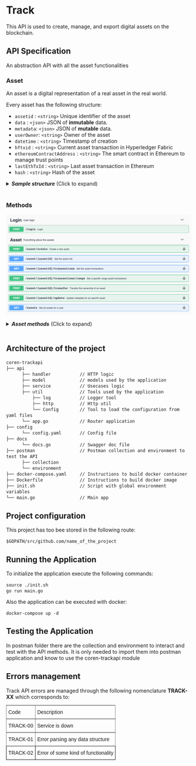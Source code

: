 # Track

This API is used to create, manage, and export digital assets on the blockchain.

## API Specification

An abstraction API with all the asset functionalities
### Asset
An asset is a digital representation of a real asset in the real world. 

Every asset has the following structure:

- `assetid` :  `<string>` Unique identifier of the asset 
- `data`    :  `<json>`   JSON of **inmutable** data.
- `metadata`:  `<json>`   JSON of **mutable** data.
- `userOwner`:  `<string>` Owner of the asset
- `datetime` :  `<string>` Timestamp of creation
- `hftxid` :  `<string>` Current asset transaction in Hyperledger Fabric
- `ethereumContractAddress` :  `<string>` The smart contract in Ethereum to manage trust points
- `lastEthTxId` :  `<string>` Last asset transaction in Ethereum
- `hash` :  `<string>` Hash of the asset


<details>
  <summary><em><strong>Sample structure</strong></em> (Click to expand)</summary>

```js
{
    "assetid": "exampleAsset",
    "data": {
      "position": {
        "x": "53",
        "y": "22"
      }
    },
    "metadata": {
      "color": "red"
    },
    "userOwner": "test:org1MSP",
    "datetime": 1558009289,
    "hftxid": "d249f267fd2dd58b6bff9d6780d31f3a04ab3a8c5b340b39ab48aed8fac55d05",
    "ethereumContractAddress": "0xeE83b6D6dc84fa0c91A6f99931f6CF29F6B7ea3b",
    "lastEthTxId": "0x6d9f4bb3fb67cc451758097c928777aa8adccb6c8a6e59c2c5bc9360208cc8b49",
    "hash": "oCZygxQBp5HBVm+SSUCCrgJfV3+CeghOzV9m+UxDsY8="
}

```
</details> 
<br>

### Methods

![TrackAPI methods](./images/track_swagger.png)

<details>
  <summary><em><strong> Asset methods</strong></em> (Click to expand)</summary>

---

####     POST -  `/asset/create` 
Ceate a digital asset on a Blockchain. 

*Input*
- `assetid` :  `<string>` Unique identifier of the asset
- `data`    :  `<json>` JSON of **inmutable** data. It can have as many field as required
- `metadata`:  `<json>` JSON of **mutable** data. It can have as many field as required

<details>
  <summary><em><strong>Sample structure</strong></em> (Click to expand)</summary>

```js
{
    "assetid": "exampleAsset2",
    "data": {
      "color": "red"
    },
    "metadata" : {
      "position":{
        "x": 23.34,
        "y": -24.22
      }
    }
    }
}
```
</details> 

*Output*
- `asset`    :  `<json>` 

<details>
  <summary><em><strong>Sample structure</strong></em> (Click to expand)</summary>

```js
{
  "output": {
    "assetid": "exampleAsset",
    "data": {
      "color": "red"
    },
    "datetime": 1559820650,
    "ethereumContractAddress": "0xeE83b6D6dc84fa0c91A6f99931f6CF29F6B7ea3b",
    "hash": "oCZygxQBp5HBVm+SSUCCrgJfV3+CeghOzV9m+UxDsY8=",
    "hftxid": "d249f267fd2dd58b6bff9d6780d31f3a04ab3a8c5b340b39ab48aed8fac55d05",
    "lastEthTxId": "",
    "metadata": {
      "position": {
        "x": 23.34,
        "y": -24.22
      }
    }
    "userOwner": "test:org1MSP"
  }
}
```
</details> 

---

####    GET     -   `/asset/{assetId}`  


Get asset from the blockchain identified by assetId

*Input*
- `assetid` :  `<string>` Unique identifier of the asset
  
*Output*
- `asset`    :  `<json>` 

<details>
  <summary><em><strong>Sample structure</strong></em> (Click to expand)</summary>

```js
{
  "output": {
    "assetid": "exampleAsset",
    "data": {
      "color": "red"
    },
    "datetime": 1559820650,
    "ethereumContractAddress": "0xeE83b6D6dc84fa0c91A6f99931f6CF29F6B7ea3b",
    "hash": "oCZygxQBp5HBVm+SSUCCrgJfV3+CeghOzV9m+UxDsY8=",
    "hftxid": "d249f267fd2dd58b6bff9d6780d31f3a04ab3a8c5b340b39ab48aed8fac55d05",
    "lastEthTxId": "",
    "metadata": {
      "position": {
        "x": 23.34,
        "y": -24.22
      }
    }
    "userOwner": "test:org1MSP"
  }
}
```
</details> 

---

####   GET  -     `/asset/{assetId}/transactions`  

Get all transactions for the whole lifecycle of the asset

*Input*
- `assetid` :  `<string>` Unique identifier of the asset

*Output*
- `args`    :  `<string>` A list of all transactions

<details>
  <summary><em><strong>Sample structure</strong></em> (Click to expand)</summary>

```js
{
  "output": [
    {
      "assetid": "exampleAsset",
      "data": {
        "color": "red"
      },
      "datetime": 1559820650,
      "ethereumContractAddress": "0xeE83b6D6dc84fa0c91A6f99931f6CF29F6B7ea3b",
      "hash": "oCZygxQBp5HBVm+SSUCCrgJfV3+CeghOzV9m+UxDsY8=",
      "hftxid": "d249f267fd2dd58b6bff9d6780d31f3a04ab3a8c5b340b39ab48aed8fac55d05",
      "lastEthTxId": "",
      "metadata": {
        "position": {
          "x": 23.34,
          "y": -24.22
        }
      }
      "userOwner": "test:org1MSP"
      },
    {
      "assetid": "exampleAsset",
      "data": {
        "color": "red"
      },
      "datetime": 1559820650,
      "ethereumContractAddress": "0xeE83b6D6dc84fa0c91A6f99931f6CF29F6B7ea3b",
      "hash": "zCZygxQBp5HBVm+SSUCCrgJfV3+CegaOzV9m+UxDsY8=",
      "hftxid": "d249f267fd2dd58b6bff9d6780d31f3a04ab3a8c5b340b39ab48aed8fac55d06",
      "lastEthTxId": "",
      "metadata": {
        "position": {
          "x": 98.35,
          "y": -12.32
        }
      },
      "userOwner": "test:org1MSP"
    }
  ]
}

```
</details>

---

####   POST     - `/asset/{assetId}/transfer`  

Transfer the ownership of the asset. The user has to be the owner of the asset.

*Input*
- `assetid` :  `<string>` Unique identifier of the asset
- `destinationId` :  `<string>` The destination owner

<details>
  <summary><em><strong>Sample structure</strong></em> (Click to expand)</summary>

```js
{
  "destinationId": "bteam",
}
```
</details> 

*Output*
- `asset`    :  `<json>` 

<details>
  <summary><em><strong>Sample structure</strong></em> (Click to expand)</summary>

```js
{
  "output": {
    "assetid": "exampleAsset",
    "data": {
      "color": "red"
    },
    "datetime": 1559820650,
    "ethereumContractAddress": "0xeE83b6D6dc84fa0c91A6f99931f6CF29F6B7ea3b",
    "hash": "oCZygxQBp5HBVm+SSUCCrgJfV3+CeghOzV9m+UxDsY8=",
    "hftxid": "d249f267fd2dd58b6bff9d6780d31f3a04ab3a8c5b340b39ab48aed8fac55d05",
    "lastEthTxId": "",
    "metadata": {
      "position": {
        "x": 23.34,
        "y": -24.22
      }
    }
    "userOwner": "bteam"
  }
}
```
</details>

---

####  POST    `/asset/{assetId}/update`  

Updates the **mutable** ("metadata") of an asset
*Input*
- `assetid` :  `<string>` Unique identifier of the asset
- `metadata`:  `<json>` JSON of **mutable** data. It can have as many field as required

<details>
  <summary><em><strong>Sample structure</strong></em> (Click to expand)</summary>

```js
{
  "metadata": {
    "position": {
      "x": 98.35,
      "y": -12.32
    }
  }
}
```
</details> 

*Output*
- `asset`    :  `<json>` 

<details>
  <summary><em><strong>Sample structure</strong></em> (Click to expand)</summary>

```js
{
  "output": {
    {
      "assetid": "exampleAsset",
      "data": {
        "color": "red"
      },
      "datetime": 1559820650,
      "ethereumContractAddress": "0xeE83b6D6dc84fa0c91A6f99931f6CF29F6B7ea3b",
      "hash": "zCZygxQBp5HBVm+SSUCCrgJfV3+CegaOzV9m+UxDsY8=",
      "hftxid": "d249f267fd2dd58b6bff9d6780d31f3a04ab3a8c5b340b39ab48aed8fac55d06",
      "lastEthTxId": "",
      "metadata": {
        "position": {
          "x": 98.35,
          "y": -12.32
        }
      },
      "userOwner": "test:org1MSP"
    }
  }
}
```
</details> 

---

#### GET   -    `/assets`  

Lists all the assets of a user

*Input*
 N/A. It returns all the assets which belong to the login user

*Output*
- `assetList`    :  `<json>` 

<details>
  <summary><em><strong>Sample structure</strong></em> (Click to expand)</summary>

```js
{
  "output": [
    "exampleAsset",
    "exampleAsset110",
    "exampleAsset133"
  ]
}
```
</details>
</details> 
<br>

## Architecture of the project
```
coren-trackapi
├── api
      ├── handler           // HTTP logic
      ├── model             // models used by the application
      ├── service           // Usecases logic
      ├── util              // Tools used by the application
          ├── log           // Logger tool
          ├── http          // Http util
          └── Config        // Tool to load the configuration from yaml files
      └── app.go            // Router application
├── config
      └── config.yaml       // Config file
├── docs
      └── docs.go           // Swagger doc file
├── postman                 // Postman collection and environment to test the API
      ├── collection    
      └── environment
├── docker-compose.yaml     // Instructions to build docker container
├── Dockerfile              // Instructions to build docker image
├── init.sh                 // Script with global environment variables
└── main.go                 // Main app
 ```   

## Project configuration
This project has too bee stored in the following route:
```
$GOPATH/src/github.com/name_of_the_project
```

## Running the Application
To initialize the application execute the following commands:
```
source ./init.sh
go run main.go
```

Also the application can be executed with docker:
```
docker-compose up -d
```

## Testing the Application
In postman folder there are the collection and environment to interact and test with the API methods. It is only needed to import them into postman application and know to use the coren-trackapi module

## Errors management
  
  Track API errors are managed through the following nomenclature **TRACK-XX** which corresponds to:<br>


<style type="text/css">
.tg  {border-collapse:collapse;border-spacing:0;}
.tg td{font-family:Arial, sans-serif;font-size:14px;padding:10px 5px;border-style:solid;border-width:1px;overflow:hidden;word-break:normal;border-color:black;}
.tg th{font-family:Arial, sans-serif;font-size:14px;font-weight:normal;padding:10px 5px;border-style:solid;border-width:1px;overflow:hidden;word-break:normal;border-color:black;}
.tg .tg-0pky{border-color:inherit;text-align:left;vertical-align:top}
.tg .tg-0lax{text-align:left;vertical-align:top}
</style>
<table class="tg">
  <tr>
    <th class="tg-0pky">Code</th>
    <th class="tg-0pky">Description</th>
  </tr>
  <tr>
    <td class="tg-0pky">TRACK-00</td>
    <td class="tg-0pky">Service is down</td>
  </tr>
  <tr>
    <td class="tg-0pky">TRACK-01</td>
    <td class="tg-0pky">Error parsing any data structure</td>
  </tr>
  <tr>
    <td class="tg-0lax">TRACK-02</td>
    <td class="tg-0lax">Error of some kind of functionality</td>
  </tr>
</table>

